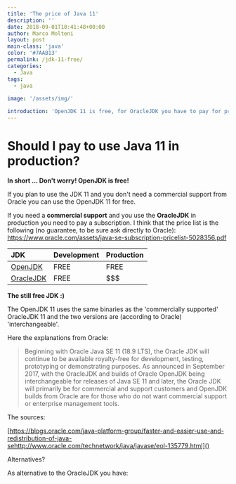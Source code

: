 ```yaml
---
title: 'The price of Java 11'
description: ''
date: 2018-09-01T10:41:48+00:00
author: Marco Molteni
layout: post
main-class: 'java'
color: '#7AAB13'
permalink: /jdk-11-free/
categories:
  - Java
tags:
  - java
 
image: '/assets/img/'

introduction: 'OpenJDK 11 is free, for OracleJDK you have to pay for production environments. More details here.'
---
```


# Should I pay to use Java 11 in production?

**In short ... Don't worry! OpenJDK is free!**

If you plan to use the JDK 11 and you don't need a commercial support from Oracle you can use the OpenJDK 11 for free.

If you need a **commercial support** and you use the **OracleJDK** in production you need to pay a subscription. I think that the price list is the following (no guarantee, to be sure ask directly to Oracle): https://www.oracle.com/assets/java-se-subscription-pricelist-5028356.pdf

| JDK | Development | Production |
|:-----------|:------------|:------------|
| [OpenJDK](http://openjdk.java.net)    |        FREE |     FREE     |
| [OracleJDK](http://www.oracle.com/technetwork/java/javaseproducts/overview/index.html)  |      FREE |    $$$    |

**The still free JDK :)**

The OpenJDK 11 uses the same binaries as the 'commercially supported' OracleJDK 11 and the two versions are (according to Oracle) 'interchangeable'.

Here the explanations from Oracle: 

> Beginning with Oracle Java SE 11 (18.9 LTS), the Oracle JDK will continue to be available royalty-free for development, testing, prototyping or demonstrating purposes. As announced in September 2017, with the OracleJDK and builds of Oracle OpenJDK being interchangeable for releases of Java SE 11 and later, the Oracle JDK will primarily be for commercial and support customers and OpenJDK builds from Oracle are for those who do not want commercial support or enterprise management tools. 

The sources:

[https://blogs.oracle.com/java-platform-group/faster-and-easier-use-and-redistribution-of-java-sehttp://www.oracle.com/technetwork/java/javase/eol-135779.html]()

Alternatives?

As alternative to the OracleJDK you have:
